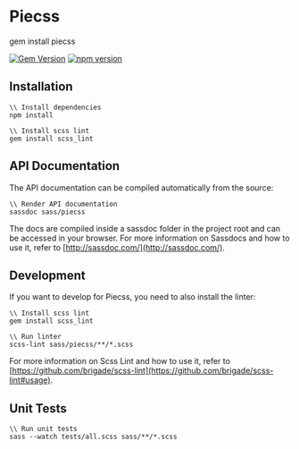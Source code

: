 # Piecss

gem install piecss

[![Gem Version](https://badge.fury.io/rb/piecss.svg)](http://badge.fury.io/rb/piecss)
[![npm version](https://badge.fury.io/js/piecss.svg)](https://badge.fury.io/js/piecss)


## Installation

```
\\ Install dependencies
npm install

\\ Install scss lint
gem install scss_lint

```

## API Documentation

The API documentation can be compiled automatically from the source:

```
\\ Render API documentation
sassdoc sass/piecss

```

The docs are compiled inside a sassdoc folder in the project root and can be accessed in your browser. For more information on Sassdocs and how to use it, refer to [http://sassdoc.com/](http://sassdoc.com/).

## Development

If you want to develop for Piecss, you need to also install the linter:

```
\\ Install scss lint
gem install scss_lint

\\ Run linter
scss-lint sass/piecss/**/*.scss

```

For more information on Scss Lint and how to use it, refer to [https://github.com/brigade/scss-lint](https://github.com/brigade/scss-lint#usage).

## Unit Tests

```
\\ Run unit tests
sass --watch tests/all.scss sass/**/*.scss

```
